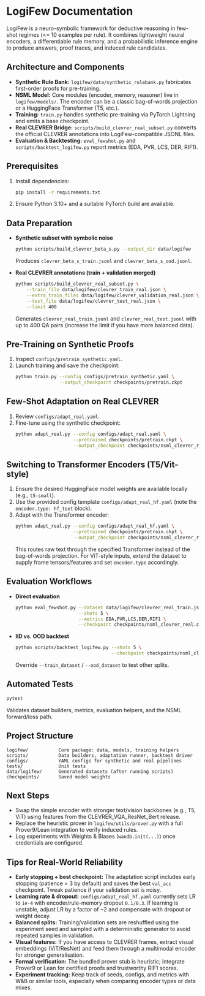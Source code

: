 # LogiFew Documentation

LogiFew is a neuro-symbolic framework for deductive reasoning in few-shot regimes (<= 10 examples per rule). It combines lightweight neural encoders, a differentiable rule memory, and a probabilistic inference engine to produce answers, proof traces, and induced rule candidates.

## Architecture and Components
- **Synthetic Rule Bank:** `logifew/data/synthetic_rulebank.py` fabricates first-order proofs for pre-training.
- **NSML Model:** Core modules (encoder, memory, reasoner) live in `logifew/models/`. The encoder can be a classic bag-of-words projection or a HuggingFace Transformer (T5, etc.).
- **Training:** `train.py` handles synthetic pre-training via PyTorch Lightning and emits a base checkpoint.
- **Real CLEVRER Bridge:** `scripts/build_clevrer_real_subset.py` converts the official CLEVRER annotations into LogiFew-compatible JSONL files.
- **Evaluation & Backtesting:** `eval_fewshot.py` and `scripts/backtest_logifew.py` report metrics (EDA, PVR, LCS, DER, RIF1).

## Prerequisites
1. Install dependencies:
   ```bash
   pip install -r requirements.txt
   ```
2. Ensure Python 3.10+ and a suitable PyTorch build are available.

## Data Preparation
- **Synthetic subset with symbolic noise**
  ```bash
  python scripts/build_clevrer_beta_s.py --output_dir data/logifew
  ```
  Produces `clevrer_beta_s_train.jsonl` and `clevrer_beta_s_ood.jsonl`.

- **Real CLEVRER annotations (train + validation merged)**
  ```bash
  python scripts/build_clevrer_real_subset.py \
      --train_file data/logifew/clevrer_train_real.json \
      --extra_train_files data/logifew/clevrer_validation_real.json \
      --test_file data/logifew/clevrer_test_real.json \
      --limit 400
  ```
  Generates `clevrer_real_train.jsonl` and `clevrer_real_test.jsonl` with up to 400 QA pairs (increase the limit if you have more balanced data).

## Pre-Training on Synthetic Proofs
1. Inspect `configs/pretrain_synthetic.yaml`.
2. Launch training and save the checkpoint:
   ```bash
   python train.py --config configs/pretrain_synthetic.yaml \
                   --output_checkpoint checkpoints/pretrain.ckpt
   ```

## Few-Shot Adaptation on Real CLEVRER
1. Review `configs/adapt_real.yaml`.
2. Fine-tune using the synthetic checkpoint:
   ```bash
   python adapt_real.py --config configs/adapt_real.yaml \
                        --pretrained checkpoints/pretrain.ckpt \
                        --output_checkpoint checkpoints/nsml_clevrer_real.ckpt
   ```

## Switching to Transformer Encoders (T5/Vit-style)
1. Ensure the desired HuggingFace model weights are available locally (e.g., `t5-small`).
2. Use the provided config template `configs/adapt_real_hf.yaml` (note the `encoder.type: hf_text` block).
3. Adapt with the Transformer encoder:
   ```bash
   python adapt_real.py --config configs/adapt_real_hf.yaml \
                        --pretrained checkpoints/pretrain.ckpt \
                        --output_checkpoint checkpoints/nsml_clevrer_real_hf.ckpt
   ```
   This routes raw text through the specified Transformer instead of the bag-of-words projection. For ViT-style inputs, extend the dataset to supply frame tensors/features and set `encoder.type` accordingly.

## Evaluation Workflows
- **Direct evaluation**
  ```bash
  python eval_fewshot.py --dataset data/logifew/clevrer_real_train.jsonl \
                         --shots 5 \
                         --metrics EDA,PVR,LCS,DER,RIF1 \
                         --checkpoint checkpoints/nsml_clevrer_real.ckpt
  ```

- **IID vs. OOD backtest**
  ```bash
  python scripts/backtest_logifew.py --shots 5 \
                                     --checkpoint checkpoints/nsml_clevrer_real.ckpt
  ```
  Override `--train_dataset` / `--ood_dataset` to test other splits.

## Automated Tests
```bash
pytest
```
Validates dataset builders, metrics, evaluation helpers, and the NSML forward/loss path.

## Project Structure
```
logifew/           Core package: data, models, training helpers
scripts/           Data builders, adaptation runner, backtest driver
configs/           YAML configs for synthetic and real pipelines
tests/             Unit tests
data/logifew/      Generated datasets (after running scripts)
checkpoints/       Saved model weights
```

## Next Steps
- Swap the simple encoder with stronger text/vision backbones (e.g., T5, ViT) using features from the CLEVRER_VQA_ResNet_Bert release.
- Replace the heuristic prover in `logifew/utils/prover.py` with a full Prover9/Lean integration to verify induced rules.
- Log experiments with Weights & Biases (`wandb.init(...)`) once credentials are configured.

## Tips for Real-World Reliability
- **Early stopping + best checkpoint:** The adaptation script includes early stopping (patience = 3 by default) and saves the best `val_acc` checkpoint. Tweak patience if your validation set is noisy.
- **Learning rate & dropout:** `configs/adapt_real_hf.yaml` currently sets LR to `1e-4` with encoder/rule-memory dropout `0.1/0.3`. If learning is unstable, adjust LR by a factor of ~2 and compensate with dropout or weight decay.
- **Balanced splits:** Training/validation sets are reshuffled using the experiment seed and sampled with a deterministic generator to avoid repeated samples in validation.
- **Visual features:** If you have access to CLEVRER frames, extract visual embeddings (ViT/ResNet) and feed them through a multimodal encoder for stronger generalisation.
- **Formal verification:** The bundled prover stub is heuristic; integrate Prover9 or Lean for certified proofs and trustworthy RIF1 scores.
- **Experiment tracking:** Keep track of seeds, configs, and metrics with W&B or similar tools, especially when comparing encoder types or data mixes.

